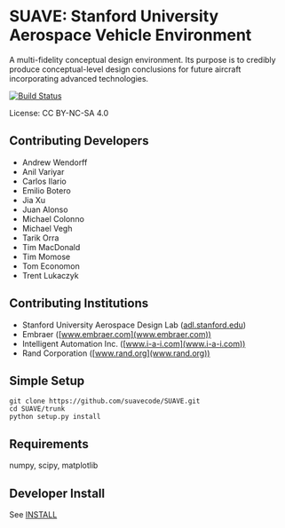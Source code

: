 SUAVE: Stanford University Aerospace Vehicle Environment
========================================================
 
A multi-fidelity conceptual design environment.
Its purpose is to credibly produce conceptual-level design conclusions 
for future aircraft incorporating advanced technologies.

[![Build Status](https://travis-ci.org/suavecode/SUAVE.svg?branch=master)](https://travis-ci.org/suavecode/SUAVE)

License: CC BY-NC-SA 4.0
 
Contributing Developers
-----------------------
* Andrew Wendorff
* Anil Variyar
* Carlos Ilario
* Emilio Botero
* Jia Xu
* Juan Alonso
* Michael Colonno
* Michael Vegh
* Tarik Orra
* Tim MacDonald
* Tim Momose
* Tom Economon
* Trent Lukaczyk

Contributing Institutions
-------------------------
* Stanford University Aerospace Design Lab ([adl.stanford.edu](adl.stanford.edu))
* Embraer ([www.embraer.com](www.embraer.com))
* Intelligent Automation Inc.  ([www.i-a-i.com](www.i-a-i.com))
* Rand Corporation ([www.rand.org](www.rand.org))

Simple Setup
------------

```
git clone https://github.com/suavecode/SUAVE.git
cd SUAVE/trunk
python setup.py install
```


Requirements
------------

numpy, scipy, matplotlib


Developer Install
-----------------

See [INSTALL](INSTALL)




